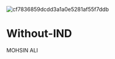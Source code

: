 ![cf7836859dcdd3a1a0e5281af55f7ddb](https://user-images.githubusercontent.com/72184388/115979719-ec230300-a5a0-11eb-9e0a-f2eb03d625aa.gif)
# Without-IND
MOHSIN ALI
